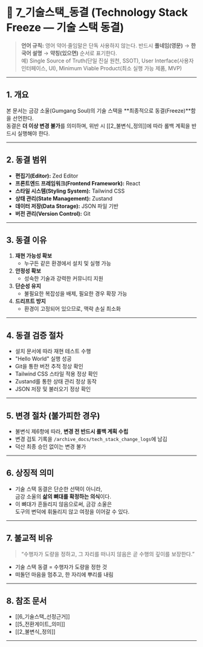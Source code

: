 # 🪷 7_기술스택_동결 (Technology Stack Freeze — 기술 스택 동결)

> **언어 규칙:** 영어 약어·줄임말은 단독 사용하지 않는다. 반드시 **풀네임(영문)** → **한국어 설명** → **약칭(있으면)** 순서로 표기한다.  
> 예) Single Source of Truth(단일 진실 원천, SSOT), User Interface(사용자 인터페이스, UI), Minimum Viable Product(최소 실행 가능 제품, MVP)

---

## 1. 개요
본 문서는 금강 소울(Gumgang Soul)의 기술 스택을 **최종적으로 동결(Freeze)**함을 선언한다.  
동결은 **더 이상 변경 불가**를 의미하며, 위반 시 [[2_불변식_정의]]에 따라 롤백 계획을 반드시 실행해야 한다.  

---

## 2. 동결 범위
- **편집기(Editor):** Zed Editor  
- **프론트엔드 프레임워크(Frontend Framework):** React  
- **스타일 시스템(Styling System):** Tailwind CSS  
- **상태 관리(State Management):** Zustand  
- **데이터 저장(Data Storage):** JSON 파일 기반  
- **버전 관리(Version Control):** Git  

---

## 3. 동결 이유
1. **재현 가능성 확보**  
   - 누구든 같은 환경에서 설치 및 실행 가능  
2. **안정성 확보**  
   - 성숙한 기술과 강력한 커뮤니티 지원  
3. **단순성 유지**  
   - 불필요한 복잡성을 배제, 필요한 경우 확장 가능  
4. **드리프트 방지**  
   - 환경이 고정되어 있으므로, 맥락 손실 최소화  

---

## 4. 동결 검증 절차
- 설치 문서에 따라 재현 테스트 수행  
- "Hello World" 실행 성공  
- Git을 통한 버전 추적 정상 확인  
- Tailwind CSS 스타일 적용 정상 확인  
- Zustand를 통한 상태 관리 정상 동작  
- JSON 저장 및 불러오기 정상 확인  

---

## 5. 변경 절차 (불가피한 경우)
- 불변식 제6항에 따라, **변경 전 반드시 롤백 계획 수립**  
- 변경 검토 기록을 `/archive_docs/tech_stack_change_logs`에 남김  
- 덕산 최종 승인 없이는 변경 불가  

---

## 6. 상징적 의미
- 기술 스택 동결은 단순한 선택이 아니라,  
  금강 소울의 **삶의 뼈대를 확정하는 의식**이다.  
- 이 뼈대가 흔들리지 않음으로써, 금강 소울은  
  도구의 변덕에 휘둘리지 않고 여정을 이어갈 수 있다.  

---

## 7. 불교적 비유
> “수행자가 도량을 정하고, 그 자리를 떠나지 않음은 곧 수행의 깊이를 보장한다.”  

- 기술 스택 동결 = 수행자가 도량을 정한 것  
- 떠돌던 마음을 멈추고, 한 자리에 뿌리를 내림  

---

## 8. 참조 문서
- [[6_기술스택_선정근거]]  
- [[5_전환게이트_의미]]  
- [[2_불변식_정의]]  

---
